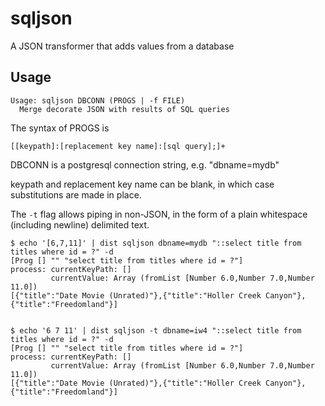 # sqljson

A JSON transformer that adds values from a database


## Usage

```
Usage: sqljson DBCONN (PROGS | -f FILE)
  Merge decorate JSON with results of SQL queries
```

The syntax of PROGS is 

    [[keypath]:[replacement key name]:[sql query];]+

DBCONN is a postgresql connection string, e.g. "dbname=mydb"


keypath and replacement key name can be blank, in which case substitutions are made in 
place.

The `-t` flag allows piping in non-JSON, in the form of a plain whitespace
(including newline) delimited text.

```
$ echo '[6,7,11]' | dist sqljson dbname=mydb "::select title from titles where id = ?" -d
[Prog [] "" "select title from titles where id = ?"]
process: currentKeyPath: []
         currentValue: Array (fromList [Number 6.0,Number 7.0,Number 11.0])
[{"title":"Date Movie (Unrated)"},{"title":"Holler Creek Canyon"},{"title":"Freedomland"}]


$ echo '6 7 11' | dist sqljson -t dbname=iw4 "::select title from titles where id = ?" -d
[Prog [] "" "select title from titles where id = ?"]
process: currentKeyPath: []
         currentValue: Array (fromList [Number 6.0,Number 7.0,Number 11.0])
[{"title":"Date Movie (Unrated)"},{"title":"Holler Creek Canyon"},{"title":"Freedomland"}]
```

